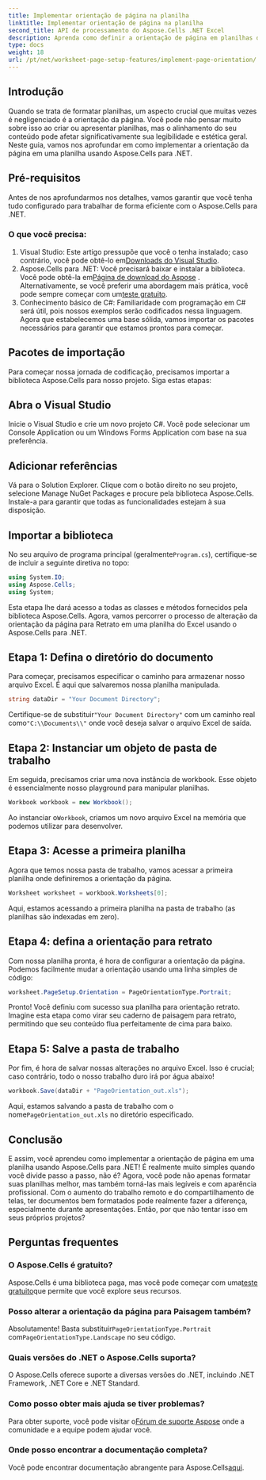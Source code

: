 ```yaml
---
title: Implementar orientação de página na planilha
linktitle: Implementar orientação de página na planilha
second_title: API de processamento do Aspose.Cells .NET Excel
description: Aprenda como definir a orientação de página em planilhas do Excel usando Aspose.Cells para .NET. Guia passo a passo simples para melhor apresentação de documentos.
type: docs
weight: 18
url: /pt/net/worksheet-page-setup-features/implement-page-orientation/
---
```

## Introdução
Quando se trata de formatar planilhas, um aspecto crucial que muitas vezes é negligenciado é a orientação da página. Você pode não pensar muito sobre isso ao criar ou apresentar planilhas, mas o alinhamento do seu conteúdo pode afetar significativamente sua legibilidade e estética geral. Neste guia, vamos nos aprofundar em como implementar a orientação da página em uma planilha usando Aspose.Cells para .NET.
## Pré-requisitos
Antes de nos aprofundarmos nos detalhes, vamos garantir que você tenha tudo configurado para trabalhar de forma eficiente com o Aspose.Cells para .NET.
### O que você precisa:
1.  Visual Studio: Este artigo pressupõe que você o tenha instalado; caso contrário, você pode obtê-lo em[Downloads do Visual Studio](https://visualstudio.microsoft.com/vs/).
2.  Aspose.Cells para .NET: Você precisará baixar e instalar a biblioteca. Você pode obtê-la em[Página de download do Aspose](https://releases.aspose.com/cells/net/) . Alternativamente, se você preferir uma abordagem mais prática, você pode sempre começar com um[teste gratuito](https://releases.aspose.com/).
3. Conhecimento básico de C#: Familiaridade com programação em C# será útil, pois nossos exemplos serão codificados nessa linguagem.
Agora que estabelecemos uma base sólida, vamos importar os pacotes necessários para garantir que estamos prontos para começar.
## Pacotes de importação
Para começar nossa jornada de codificação, precisamos importar a biblioteca Aspose.Cells para nosso projeto. Siga estas etapas:
## Abra o Visual Studio 
Inicie o Visual Studio e crie um novo projeto C#. Você pode selecionar um Console Application ou um Windows Forms Application com base na sua preferência.
## Adicionar referências
Vá para o Solution Explorer. Clique com o botão direito no seu projeto, selecione Manage NuGet Packages e procure pela biblioteca Aspose.Cells. Instale-a para garantir que todas as funcionalidades estejam à sua disposição.
## Importar a biblioteca 
 No seu arquivo de programa principal (geralmente`Program.cs`), certifique-se de incluir a seguinte diretiva no topo:
```csharp
using System.IO;
using Aspose.Cells;
using System;
```
Esta etapa lhe dará acesso a todas as classes e métodos fornecidos pela biblioteca Aspose.Cells.
Agora, vamos percorrer o processo de alteração da orientação da página para Retrato em uma planilha do Excel usando o Aspose.Cells para .NET.
## Etapa 1: Defina o diretório do documento
Para começar, precisamos especificar o caminho para armazenar nosso arquivo Excel. É aqui que salvaremos nossa planilha manipulada.
```csharp
string dataDir = "Your Document Directory";
```
 Certifique-se de substituir`"Your Document Directory"` com um caminho real como`"C:\\Documents\\"` onde você deseja salvar o arquivo Excel de saída.
## Etapa 2: Instanciar um objeto de pasta de trabalho
Em seguida, precisamos criar uma nova instância de workbook. Esse objeto é essencialmente nosso playground para manipular planilhas.
```csharp
Workbook workbook = new Workbook();
```
 Ao instanciar o`Workbook`, criamos um novo arquivo Excel na memória que podemos utilizar para desenvolver.
## Etapa 3: Acesse a primeira planilha
Agora que temos nossa pasta de trabalho, vamos acessar a primeira planilha onde definiremos a orientação da página. 
```csharp
Worksheet worksheet = workbook.Worksheets[0];
```
Aqui, estamos acessando a primeira planilha na pasta de trabalho (as planilhas são indexadas em zero). 
## Etapa 4: defina a orientação para retrato
Com nossa planilha pronta, é hora de configurar a orientação da página. Podemos facilmente mudar a orientação usando uma linha simples de código:
```csharp
worksheet.PageSetup.Orientation = PageOrientationType.Portrait;
```
Pronto! Você definiu com sucesso sua planilha para orientação retrato. Imagine esta etapa como virar seu caderno de paisagem para retrato, permitindo que seu conteúdo flua perfeitamente de cima para baixo.
## Etapa 5: Salve a pasta de trabalho
Por fim, é hora de salvar nossas alterações no arquivo Excel. Isso é crucial; caso contrário, todo o nosso trabalho duro irá por água abaixo!
```csharp
workbook.Save(dataDir + "PageOrientation_out.xls");
```
 Aqui, estamos salvando a pasta de trabalho com o nome`PageOrientation_out.xls` no diretório especificado.
## Conclusão
E assim, você aprendeu como implementar a orientação de página em uma planilha usando Aspose.Cells para .NET! É realmente muito simples quando você divide passo a passo, não é? Agora, você pode não apenas formatar suas planilhas melhor, mas também torná-las mais legíveis e com aparência profissional.
Com o aumento do trabalho remoto e do compartilhamento de telas, ter documentos bem formatados pode realmente fazer a diferença, especialmente durante apresentações. Então, por que não tentar isso em seus próprios projetos? 
## Perguntas frequentes
### O Aspose.Cells é gratuito?
 Aspose.Cells é uma biblioteca paga, mas você pode começar com uma[teste gratuito](https://releases.aspose.com/)que permite que você explore seus recursos.
### Posso alterar a orientação da página para Paisagem também?
 Absolutamente! Basta substituir`PageOrientationType.Portrait` com`PageOrientationType.Landscape` no seu código.
### Quais versões do .NET o Aspose.Cells suporta?
O Aspose.Cells oferece suporte a diversas versões do .NET, incluindo .NET Framework, .NET Core e .NET Standard.
### Como posso obter mais ajuda se tiver problemas?
 Para obter suporte, você pode visitar o[Fórum de suporte Aspose](https://forum.aspose.com/c/cells/9) onde a comunidade e a equipe podem ajudar você.
### Onde posso encontrar a documentação completa?
 Você pode encontrar documentação abrangente para Aspose.Cells[aqui](https://reference.aspose.com/cells/net/).
